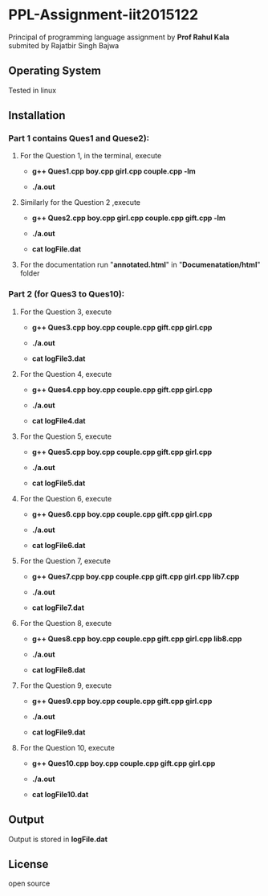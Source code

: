 # PPL-Assignment-iit2015122
Principal of programming language assignment  by **Prof Rahul Kala**  submited by Rajatbir Singh Bajwa
## Operating System
Tested in linux 
## Installation
### Part 1 contains Ques1 and Quese2):
1. For the Question 1, in the terminal, execute  
  
   - **g++ Ques1.cpp boy.cpp girl.cpp couple.cpp  -lm**
  
   - **./a.out**

2. Similarly for the Question 2 ,execute

   - **g++ Ques2.cpp boy.cpp girl.cpp couple.cpp gift.cpp -lm**
  
   - **./a.out**
  
   - **cat logFile.dat**

3. For the documentation run "**annotated.html**" in "**Documenatation/html**" folder

### Part 2 (for Ques3 to Ques10):
1. For the Question 3, execute
  
   - **g++ Ques3.cpp boy.cpp couple.cpp gift.cpp girl.cpp**
  
   - **./a.out**
   
   - **cat logFile3.dat**
   
2. For the Question 4, execute
  
   - **g++ Ques4.cpp boy.cpp couple.cpp gift.cpp girl.cpp**
  
   - **./a.out**
   
   - **cat logFile4.dat** 
   
3. For the Question 5, execute
  
   - **g++ Ques5.cpp boy.cpp couple.cpp gift.cpp girl.cpp**
  
   - **./a.out**
   
   - **cat logFile5.dat** 
   
4. For the Question 6, execute
  
   - **g++ Ques6.cpp boy.cpp couple.cpp gift.cpp girl.cpp**
  
   - **./a.out**
   
   - **cat logFile6.dat** 
 
 5. For the Question 7, execute
  
    - **g++ Ques7.cpp boy.cpp couple.cpp gift.cpp girl.cpp lib7.cpp**
  
    - **./a.out**
   
     - **cat logFile7.dat** 
 
 6. For the Question 8, execute
  
    - **g++ Ques8.cpp boy.cpp couple.cpp gift.cpp girl.cpp lib8.cpp**
  
    - **./a.out**
   
    - **cat logFile8.dat** 
 
 7. For the Question 9, execute
  
    - **g++ Ques9.cpp boy.cpp couple.cpp gift.cpp girl.cpp**
  
    - **./a.out**
   
    - **cat logFile9.dat** 
 
  7. For the Question 10, execute
  
     - **g++ Ques10.cpp boy.cpp couple.cpp gift.cpp girl.cpp**
  
      - **./a.out**
   
     - **cat logFile10.dat**  
  

## Output
Output is stored in **logFile.dat** 
## License
open source
